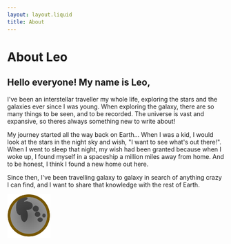 ```yaml
---
layout: layout.liquid
title: About
---
```


# About **Leo**

## Hello everyone! My name is Leo,

I've been an interstellar traveller my whole life, exploring the stars and the galaxies ever since I was young. When exploring the galaxy, there are so many things to be seen, and to be recorded. The universe is vast and expansive, so theres always something new to write about!

My journey started all the way back on Earth... When I was a kid, I would look at the stars in the night sky and wish, "I want to see what's out there!". When I went to sleep that night, my wish had been granted because when I woke up, I found myself in a spaceship a million miles away from home. And to be honest, I think I found a new home out here. 

Since then, I've been travelling galaxy to galaxy in search of anything crazy I can find, and I want to share that knowledge with the rest of Earth.

<img class="logo" alt="logo" src="/images/Logo.png" width="100" />